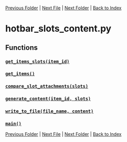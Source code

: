 [Previous Folder](../consumables.md) | [Next File](item_literature_titles.md) | [Next Folder](../core/cache.md) | [Back to Index](../../index.md)

# hotbar_slots_content.py

## Functions

### [`get_items_slots(item_id)`](https://github.com/Vaileasys/pz-wiki_parser/blob/main/scripts/article_content/hotbar_slots_content.py#L15)
### [`get_items()`](https://github.com/Vaileasys/pz-wiki_parser/blob/main/scripts/article_content/hotbar_slots_content.py#L25)
### [`compare_slot_attachments(slots)`](https://github.com/Vaileasys/pz-wiki_parser/blob/main/scripts/article_content/hotbar_slots_content.py#L36)
### [`generate_content(item_id, slots)`](https://github.com/Vaileasys/pz-wiki_parser/blob/main/scripts/article_content/hotbar_slots_content.py#L49)
### [`write_to_file(file_name, content)`](https://github.com/Vaileasys/pz-wiki_parser/blob/main/scripts/article_content/hotbar_slots_content.py#L91)
### [`main()`](https://github.com/Vaileasys/pz-wiki_parser/blob/main/scripts/article_content/hotbar_slots_content.py#L99)


[Previous Folder](../consumables.md) | [Next File](item_literature_titles.md) | [Next Folder](../core/cache.md) | [Back to Index](../../index.md)
